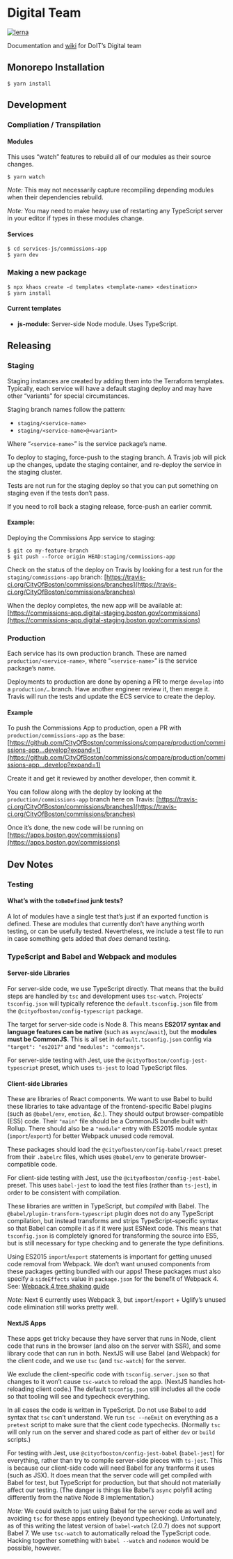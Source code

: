 # Digital Team

[![lerna](https://img.shields.io/badge/maintained%20with-lerna-cc00ff.svg)](https://lernajs.io/)

Documentation and [wiki](https://github.com/CityOfBoston/digital/wiki) for DoIT’s Digital team

## Monorepo Installation

```
$ yarn install
```

## Development

### Compliation / Transpilation

#### Modules

This uses “watch” features to rebuild all of our modules as their source
changes.

```
$ yarn watch
```

_Note:_ This may not necessarily capture recompiling depending modules when
their dependencies rebuild.

_Note:_ You may need to make heavy use of restarting any TypeScript server in
your editor if types in these modules change.


#### Services

```
$ cd services-js/commissions-app
$ yarn dev
```

### Making a new package

```
$ npx khaos create -d templates <template-name> <destination>
$ yarn install
```

#### Current templates

 * **js-module:** Server-side Node module. Uses TypeScript.


## Releasing

### Staging

Staging instances are created by adding them into the Terraform templates.
Typically, each service will have a default staging deploy and may have other
“variants” for special circumstances.

Staging branch names follow the pattern:
 * `staging/<service-name>`
 * `staging/<service-name>@<variant>`

Where “`<service-name>`” is the service package’s name.

To deploy to staging, force-push to the staging branch. A Travis job will pick
up the changes, update the staging container, and re-deploy the service in the
staging cluster.

Tests are not run for the staging deploy so that you can put something on
staging even if the tests don’t pass.

If you need to roll back a staging release, force-push an earlier commit.

#### Example:

Deploying the Commissions App service to staging:

```
$ git co my-feature-branch
$ git push --force origin HEAD:staging/commissions-app
```

Check on the status of the deploy on Travis by looking for a test run for the
`staging/commissions-app` branch:
[https://travis-ci.org/CityOfBoston/commissions/branches](https://travis-ci.org/CityOfBoston/commissions/branches)

When the deploy completes, the new app will be available at:
[https://commissions-app.digital-staging.boston.gov/commissions](https://commissions-app.digital-staging.boston.gov/commissions)

### Production

Each service has its own production branch. These are named
`production/<service-name>`, where “`<service-name>`” is the service package’s
name.

Deployments to production are done by opening a PR to merge `develop` into a
`production/…` branch. Have another engineer review it, then merge it. Travis
will run the tests and update the ECS service to create the deploy.

#### Example

To push the Commissions App to production, open a PR with
`production/commissions-app` as the base:
[https://github.com/CityOfBoston/commissions/compare/production/commissions-app...develop?expand=1](https://github.com/CityOfBoston/commissions/compare/production/commissions-app...develop?expand=1)

Create it and get it reviewed by another developer, then commit it.

You can follow along with the deploy by looking at the
`production/commissions-app` branch here on Travis:
[https://travis-ci.org/CityOfBoston/commissions/branches](https://travis-ci.org/CityOfBoston/commissions/branches)

Once it’s done, the new code will be running on [https://apps.boston.gov/commissions](https://apps.boston.gov/commissions)

## Dev Notes

### Testing

#### What’s with the `toBeDefined` junk tests?

A lot of modules have a single test that’s just if an exported function is
defined. These are modules that currently don’t have anything worth testing, or
can be usefully tested. Nevertheless, we include a test file to run in case
something gets added that _does_ demand testing.

### TypeScript and Babel and Webpack and modules

#### Server-side Libraries

For server-side code, we use TypeScript directly. That means that the build
steps are handled by `tsc` and development uses `tsc-watch`. Projects’
`tsconfig.json` will typically reference the `default.tsconfig.json` file from
the `@cityofboston/config-typescript` package.

The target for server-side code is Node 8. This means **ES2017 syntax and
language features can be native** (such as `async`/`await`), but the **modules
must be CommonJS**. This is all set in `default.tsconfig.json` config via
`"target": "es2017"` and `"modules": "commonjs"`.

For server-side testing with Jest, use the
`@cityofboston/config-jest-typescript` preset, which uses `ts-jest` to load
TypeScript files.

#### Client-side Libraries

These are libraries of React components. We want to use Babel to build these
libraries to take advantage of the frontend-specific Babel plugins (such as
`@babel/env`, `emotion`, _&c._). They should output browser-compatible (ES5)
code. Their `"main"` file should be a CommonJS bundle built with Rollup. There
should also be a `"module"` entry with ES2015 module syntax (`import`/`export`)
for better Webpack unused code removal.

These packages should load the `@cityofboston/config-babel/react` preset from
their `.babelrc` files, which uses `@babel/env` to generate browser-compatible
code.

For client-side testing with Jest, use the `@cityofboston/config-jest-babel`
preset. This uses `babel-jest` to load the test files (rather than `ts-jest`),
in order to be consistent with compilation.

These libraries are written in TypeScript, but _compiled_ with Babel. The
`@babel/plugin-transform-typescript` plugin does not do any TypeScript
compilation, but instead transforms and strips TypeScript–specific syntax so
that Babel can compile it as if it were just ESNext code. This means that
`tsconfig.json` is completely ignored for transforming the source into ES5,
but is still necessary for type checking and to generate the type definitions.

Using ES2015 `import`/`export` statements is important for getting unused code
removal from Webpack. We don’t want unused components from these packages
getting bundled with our apps! These packages must also specify a `sideEffects`
value in `package.json` for the benefit of Webpack 4. See: [Webpack 4 tree
shaking guide](https://webpack.js.org/guides/tree-shaking/)

_Note:_ Next 6 currently uses Webpack 3, but `import`/`export` + Uglify’s unused
code elimination still works pretty well.

#### NextJS Apps

These apps get tricky because they have server that runs in Node, client code
that runs in the browser (and also on the server with SSR), and some library
code that can run in both. NextJS will use Babel (and Webpack) for the client
code, and we use `tsc` (and `tsc-watch`) for the server.

We exclude the client-specific code with `tsconfig.server.json` so that changes
to it won’t cause `tsc-watch` to reload the app. (NextJS handles hot-reloading
client code.) The default `tsconfig.json` still includes all the code so that
tooling will see and typecheck everything.

In all cases the code is written in TypeScript. Do not use Babel to add syntax
that `tsc` can’t understand. We run `tsc --noEmit` on everything as a `pretest`
script to make sure that the client code typechecks. (Normally `tsc` will only
run on the server and shared code as part of either `dev` or `build` scripts.)

For testing with Jest, use `@cityofboston/config-jest-babel` (`babel-jest`) for
everything, rather than try to compile server-side pieces with `ts-jest`. This
is because our client-side code will need Babel for any tranforms it uses
(such as JSX). It does mean that the server code will get compiled with Babel
for test, but TypeScript for production, but that should not materially
affect our testing. (The danger is things like Babel’s `async` polyfill acting
differently from the native Node 8 implementation.)

_Note:_ We could switch to just using Babel for the server code as well and
avoiding `tsc` for these apps entirely (beyond typechecking). Unfortunately, as
of this writing the latest version of `babel-watch` (2.0.7) does not support
Babel 7. We use `tsc-watch` to automatically reload the TypeScript code. Hacking
together something with `babel --watch` and `nodemon` would be possible,
however.
